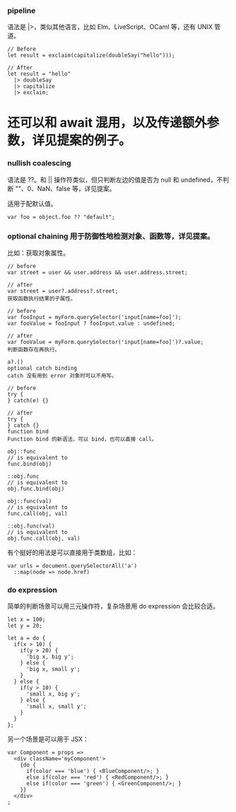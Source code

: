 ### pipeline
语法是 |>，类似其他语言，比如 Elm、LiveScript、OCaml 等，还有 UNIX 管道。

```
// Before
let result = exclaim(capitalize(doubleSay("hello")));

// After
let result = "hello"
  |> doubleSay
  |> capitalize
  |> exclaim;

```

# 还可以和 await 混用，以及传递额外参数，详见提案的例子。

### nullish coalescing
语法是 ??。和 || 操作符类似，但只判断左边的值是否为 null 和 undefined，不判断 ""、0、NaN、false 等，详见提案。

适用于配默认值。
```
var foo = object.foo ?? "default";

```
### optional chaining  用于防御性地检测对象、函数等，详见提案。

比如：获取对象属性。
```
// before
var street = user && user.address && user.address.street;

// after
var street = user?.address?.street;
获取函数执行结果的子属性。

// before
var fooInput = myForm.querySelector('input[name=foo]');
var fooValue = fooInput ? fooInput.value : undefined;

// after
var fooValue = myForm.querySelector('input[name=foo]')?.value;
判断函数存在再执行。

a?.()
optional catch binding
catch 没有用到 error 对象时可以不用写。

// before
try {
} catch(e) {}

// after
try {
} catch {}
function bind
Function bind 的新语法，可以 bind，也可以直接 call。

obj::func
// is equivalent to
func.bind(obj)

::obj.func
// is equivalent to
obj.func.bind(obj)

obj::func(val)
// is equivalent to
func.call(obj, val)

::obj.func(val)
// is equivalent to
obj.func.call(obj, val)

```
有个挺好的用法是可以直接用于类数组，比如：
```
var urls = document.querySelectorAll('a')
  ::map(node => node.href)

```
### do expression
简单的判断场景可以用三元操作符，复杂场景用 do expression 会比较合适。
```
let x = 100;
let y = 20;

let a = do {
  if(x > 10) {
    if(y > 20) {
      'big x, big y';
    } else {
      'big x, small y';
    }
  } else {
    if(y > 10) {
      'small x, big y';
    } else {
      'small x, small y';
    }
  }
};
```
另一个场景是可以用于 JSX：
```
var Component = props =>
  <div className='myComponent'>
    {do {
      if(color === 'blue') { <BlueComponent/>; }
      else if(color === 'red') { <RedComponent/>; }
      else if(color === 'green') { <GreenComponent/>; }
    }}
  </div>
;
```